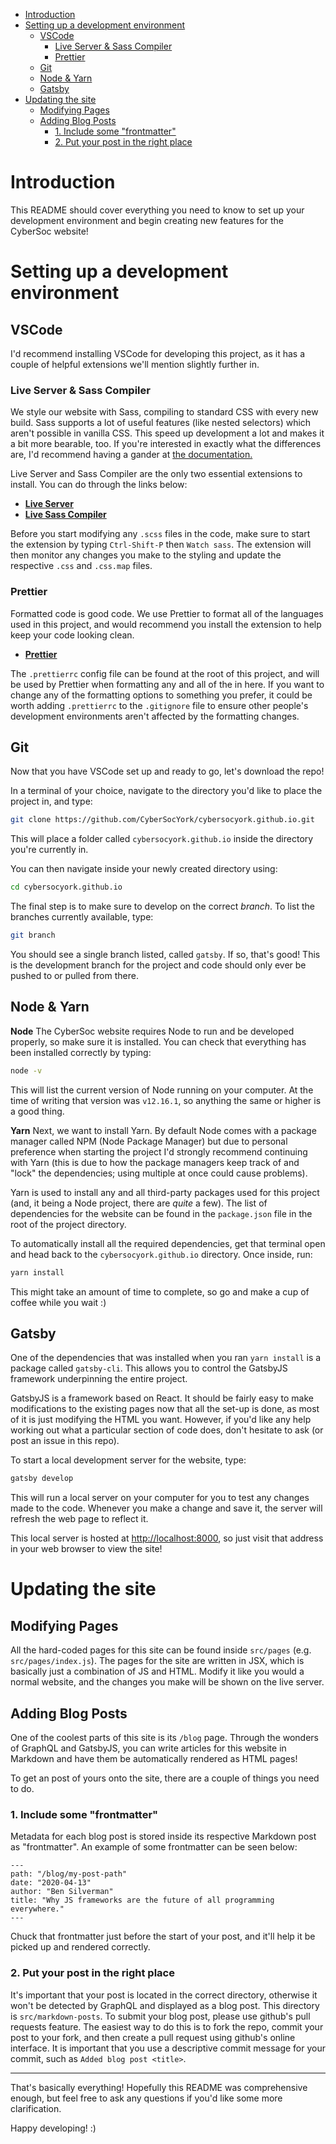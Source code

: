 - [Introduction](#introduction)
- [Setting up a development environment](#setting-up-a-development-environment)
  - [VSCode](#vscode)
    - [Live Server & Sass Compiler](#live-server--sass-compiler)
    - [Prettier](#prettier)
  - [Git](#git)
  - [Node & Yarn](#node--yarn)
  - [Gatsby](#gatsby)
- [Updating the site](#updating-the-site)
  - [Modifying Pages](#modifying-pages)
  - [Adding Blog Posts](#adding-blog-posts)
    - [1. Include some "frontmatter"](#1-include-some-%22frontmatter%22)
    - [2. Put your post in the right place](#2-put-your-post-in-the-right-place)

# Introduction
This README should cover everything you need to know to set up your development environment and begin creating new features for the CyberSoc website!

# Setting up a development environment
## VSCode
I'd recommend installing VSCode for developing this project, as it has a couple of helpful extensions we'll mention slightly further in.

### Live Server & Sass Compiler
We style our website with Sass, compiling to standard CSS with every new build. Sass supports a lot of useful features (like nested selectors) which aren't possible in vanilla CSS. This speed up development a lot and makes it a bit more bearable, too. If you're interested in exactly what the differences are, I'd recommend having a gander at [the documentation.](https://sass-lang.com/documentation)

Live Server and Sass Compiler are the only two essential extensions to install. You can do through the links below:
- [**Live Server**](https://marketplace.visualstudio.com/items?itemName=ritwickdey.LiveServer)
- [**Live Sass Compiler**](https://marketplace.visualstudio.com/items?itemName=ritwickdey.live-sass)

Before you start modifying any `.scss` files in the code, make sure to start the extension by typing `Ctrl-Shift-P` then `Watch sass`. The extension will then monitor any changes you make to the styling and update the respective `.css` and `.css.map` files.

### Prettier
Formatted code is good code. We use Prettier to format all of the languages used in this project, and would recommend you install the extension to help keep your code looking clean.

- [**Prettier**](https://marketplace.visualstudio.com/items?itemName=esbenp.prettier-vscode)

The `.prettierrc` config file can be found at the root of this project, and will be used by Prettier when formatting any and all of the in here. If you want to change any of the formatting options to something you prefer, it could be worth adding `.prettierrc` to the `.gitignore` file to ensure other people's development environments aren't affected by the formatting changes.

## Git
Now that you have VSCode set up and ready to go, let's download the repo!

In a terminal of your choice, navigate to the directory you'd like to place the project in, and type:

```bash
git clone https://github.com/CyberSocYork/cybersocyork.github.io.git
```

This will place a folder called `cybersocyork.github.io` inside the directory you're currently in.

You can then navigate inside your newly created directory using:

```bash
cd cybersocyork.github.io
```

The final step is to make sure to develop on the correct *branch*. To list the branches currently available, type:

```bash
git branch
```

You should see a single branch listed, called `gatsby`. If so, that's good! This is the development branch for the project and code should only ever be pushed to or pulled from there.

## Node & Yarn
**Node**
The CyberSoc website requires Node to run and be developed properly, so make sure it is installed. You can check that everything has been installed correctly by typing:

```bash
node -v
```

This will list the current version of Node running on your computer. At the time of writing that version was `v12.16.1`, so anything the same or higher is a good thing.

**Yarn**
Next, we want to install Yarn. By default Node comes with a package manager called NPM (Node Package Manager) but due to personal preference when starting the project I'd strongly recommend continuing with Yarn (this is due to how the package managers keep track of and "lock" the dependencies; using multiple at once could cause problems).

Yarn is used to install any and all third-party packages used for this project (and, it being a Node project, there are *quite* a few). The list of dependencies for the website can be found in the `package.json` file in the root of the project directory.

To automatically install all the required dependencies, get that terminal open and head back to the `cybersocyork.github.io` directory. Once inside, run:

```bash
yarn install
```

This might take an amount of time to complete, so go and make a cup of coffee while you wait :)

## Gatsby
One of the dependencies that was installed when you ran `yarn install` is a package called `gatsby-cli`. This allows you to control the GatsbyJS framework underpinning the entire project.

GatsbyJS is a framework based on React. It should be fairly easy to make modifications to the existing pages now that all the set-up is done, as most of it is just modifying the HTML you want. However, if you'd like any help working out what a particular section of code does, don't hesitate to ask (or post an issue in this repo).

To start a local development server for the website, type:

```bash
gatsby develop
```

This will run a local server on your computer for you to test any changes made to the code. Whenever you make a change and save it, the server will refresh the web page to reflect it.

This local server is hosted at [http://localhost:8000](http://localhost:8000), so just visit that address in your web browser to view the site!

# Updating the site
## Modifying Pages
All the hard-coded pages for this site can be found inside `src/pages` (e.g. `src/pages/index.js`). The pages for the site are written in JSX, which is basically just a combination of JS and HTML. Modify it like you would a normal website, and the changes you make will be shown on the live server.

## Adding Blog Posts
One of the coolest parts of this site is its `/blog` page. Through the wonders of GraphQL and GatsbyJS, you can write articles for this website in Markdown and have them be automatically rendered as HTML pages!

To get an post of yours onto the site, there are a couple of things you need to do.

### 1. Include some "frontmatter"
Metadata for each blog post is stored inside its respective Markdown post as "frontmatter". An example of some frontmatter can be seen below:

```
---
path: "/blog/my-post-path"
date: "2020-04-13"
author: "Ben Silverman"
title: "Why JS frameworks are the future of all programming everywhere."
---
```

Chuck that frontmatter just before the start of your post, and it'll help it be picked up and rendered correctly.

### 2. Put your post in the right place
It's important that your post is located in the correct directory, otherwise it won't be detected by GraphQL and displayed as a blog post. This directory is `src/markdown-posts`.
To submit your blog post, please use github's pull requests feature. The easiest way to do this is to fork the repo, commit your post to your fork, and then create a pull request using github's online interface. It is important that you use a descriptive commit message for your commit, such as `Added blog post <title>`.

***

That's basically everything! Hopefully this README was comprehensive enough, but feel free to ask any questions if you'd like some more clarification.

Happy developing! :)
